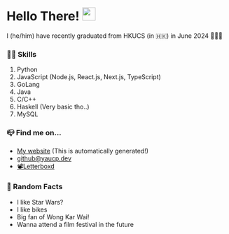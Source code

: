 # Hello There! <img src = "https://raw.githubusercontent.com/MartinHeinz/MartinHeinz/master/wave.gif" width = 30px>

I (he/him) have recently graduated from HKUCS (in 🇭🇰) in June 2024 🎉🧑‍💻

### 🧑‍💻 Skills
1. Python
2. JavaScript (Node.js, React.js, Next.js, TypeScript)
3. GoLang
4. Java
5. C/C++
6. Haskell (Very basic tho..)
7. MySQL

### 📪 Find me on...
- [My website](https://yaucp.dev) (This is automatically generated!)
- github@yaucp.dev
- [📽️Letterboxd](https://letterboxd.com/yaucp/)

### 👀 Random Facts
- I like Star Wars?
- I like bikes
- Big fan of Wong Kar Wai!
- Wanna attend a film festival in the future
